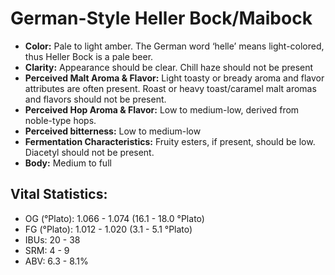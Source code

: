 # German-Style Heller Bock/Maibock

- **Color:** Pale to light amber. The German word ‘helle’ means light-colored, thus Heller Bock is a pale beer.
- **Clarity:** Appearance should be clear. Chill haze should not be present
- **Perceived Malt Aroma & Flavor:** Light toasty or bready aroma and flavor attributes are often present. Roast or heavy toast/caramel malt aromas and flavors should not be present.
- **Perceived Hop Aroma & Flavor:** Low to medium-low, derived from noble-type hops.
- **Perceived bitterness:** Low to medium-low
- **Fermentation Characteristics:** Fruity esters, if present, should be low. Diacetyl should not be present.
- **Body:** Medium to full

## Vital Statistics:

- OG (°Plato): 1.066 - 1.074 (16.1 - 18.0 °Plato)
- FG (°Plato): 1.012 - 1.020 (3.1 - 5.1 °Plato)
- IBUs: 20 - 38
- SRM: 4 - 9
- ABV: 6.3 - 8.1%

